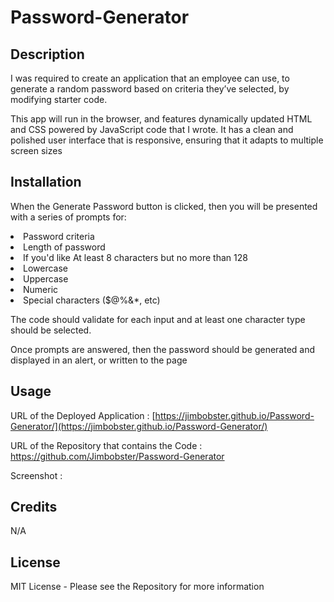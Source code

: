 # Password-Generator

## Description
I was required to create an application that an employee can use, to generate a random password based on criteria they’ve selected, by modifying starter code. 

This app will run in the browser, and features dynamically updated HTML and CSS powered by JavaScript code that I wrote. It has a clean and polished user interface that is responsive, ensuring that it adapts to multiple screen sizes

## Installation
When the Generate Password button is clicked, then you will be presented with a series of prompts for:  

<li>Password criteria</li>
<li>Length of password</li>
<li>If you'd like At least 8 characters but no more than 128</li>
<li>Lowercase</li>
<li>Uppercase</li>
<li>Numeric</li>
<li>Special characters ($@%&*, etc)</li>


The code should validate for each input and at least one character type should be selected.

Once prompts are answered, then the password should be generated and displayed in an alert, or written to the page

## Usage
URL of the Deployed Application : [https://jimbobster.github.io/Password-Generator/](https://jimbobster.github.io/Password-Generator/)

URL of the Repository that contains the Code : https://github.com/Jimbobster/Password-Generator

Screenshot : 

## Credits
N/A

## License
MIT License - Please see the Repository for more information
